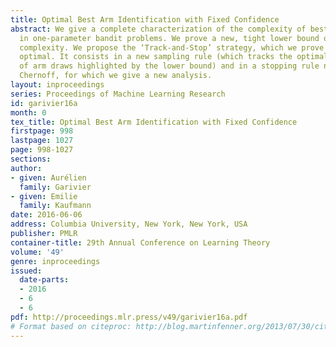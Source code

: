 ```yaml
---
title: Optimal Best Arm Identification with Fixed Confidence
abstract: We give a complete characterization of the complexity of best-arm identification
  in one-parameter bandit problems. We prove a new, tight lower bound on the sample
  complexity. We propose the ‘Track-and-Stop’ strategy, which we prove to be asymptotically
  optimal. It consists in a new sampling rule (which tracks the optimal proportions
  of arm draws highlighted by the lower bound) and in a stopping rule named after
  Chernoff, for which we give a new analysis.
layout: inproceedings
series: Proceedings of Machine Learning Research
id: garivier16a
month: 0
tex_title: Optimal Best Arm Identification with Fixed Confidence
firstpage: 998
lastpage: 1027
page: 998-1027
sections: 
author:
- given: Aurélien
  family: Garivier
- given: Emilie
  family: Kaufmann
date: 2016-06-06
address: Columbia University, New York, New York, USA
publisher: PMLR
container-title: 29th Annual Conference on Learning Theory
volume: '49'
genre: inproceedings
issued:
  date-parts:
  - 2016
  - 6
  - 6
pdf: http://proceedings.mlr.press/v49/garivier16a.pdf
# Format based on citeproc: http://blog.martinfenner.org/2013/07/30/citeproc-yaml-for-bibliographies/
---
```

